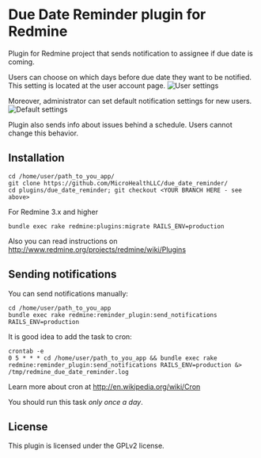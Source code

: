 # Due Date Reminder plugin for Redmine

Plugin for Redmine project that sends notification to assignee if due date is coming.

Users can choose on which days before due date they want to be notified.
This setting is located at the user account page.
![User settings](https://github.com/f0y/due_date_reminder/raw/redmine-2.x/doc/user_settings.png)

Moreover, administrator can set default notification settings for new users.
![Default settings](https://github.com/f0y/due_date_reminder/raw/redmine-2.x/doc/default_settings.png)

Plugin also sends info about issues behind a schedule.
Users cannot change this behavior.


## Installation

    cd /home/user/path_to_you_app/
    git clone https://github.com/MicroHealthLLC/due_date_reminder/
    cd plugins/due_date_reminder; git checkout <YOUR BRANCH HERE - see above>

For Redmine 3.x and higher

    bundle exec rake redmine:plugins:migrate RAILS_ENV=production

Also you can read instructions on http://www.redmine.org/projects/redmine/wiki/Plugins

## Sending notifications
You can send notifications manually:

    cd /home/user/path_to_you_app
    bundle exec rake redmine:reminder_plugin:send_notifications RAILS_ENV=production

It is good idea to add the task to cron:

    crontab -e
    0 5 * * * cd /home/user/path_to_you_app && bundle exec rake redmine:reminder_plugin:send_notifications RAILS_ENV=production &> /tmp/redmine_due_date_reminder.log

Learn more about cron at http://en.wikipedia.org/wiki/Cron

You should run this task *only* *once* *a* *day*.

## License

This plugin is licensed under the GPLv2 license.
